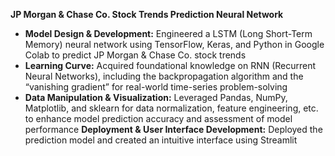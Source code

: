 **JP Morgan & Chase Co. Stock Trends Prediction Neural Network**
- **Model Design & Development:** Engineered a LSTM (Long Short-Term Memory) neural network using TensorFlow, Keras, and Python in Google Colab to predict JP Morgan & Chase Co. stock trends
- **Learning Curve:** Acquired foundational knowledge on RNN (Recurrent Neural Networks), including the backpropagation algorithm and the “vanishing gradient” for real-world time-series problem-solving
- **Data Manipulation & Visualization:** Leveraged Pandas, NumPy, Matplotlib, and sklearn for data normalization, feature engineering, etc. to enhance model prediction accuracy and assessment of model performance 
**Deployment & User Interface Development:** Deployed the prediction model and created an intuitive interface using Streamlit
